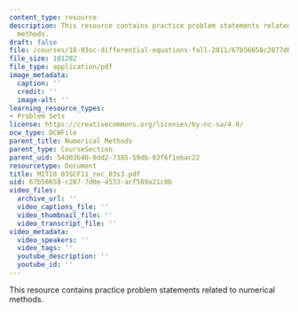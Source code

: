 ```yaml
---
content_type: resource
description: This resource contains practice problem statements related to numerical
  methods.
draft: false
file: /courses/18-03sc-differential-equations-fall-2011/67b56658c2877d0e4533acf589a21c8b_MIT18_03SCF11_rec_03s3.pdf
file_size: 101282
file_type: application/pdf
image_metadata:
  caption: ''
  credit: ''
  image-alt: ''
learning_resource_types:
- Problem Sets
license: https://creativecommons.org/licenses/by-nc-sa/4.0/
ocw_type: OCWFile
parent_title: Numerical Methods
parent_type: CourseSection
parent_uid: 54d03b40-8dd2-7385-59db-03f6f1ebac22
resourcetype: Document
title: MIT18_03SCF11_rec_03s3.pdf
uid: 67b56658-c287-7d0e-4533-acf589a21c8b
video_files:
  archive_url: ''
  video_captions_file: ''
  video_thumbnail_file: ''
  video_transcript_file: ''
video_metadata:
  video_speakers: ''
  video_tags: ''
  youtube_description: ''
  youtube_id: ''
---
```

This resource contains practice problem statements related to numerical methods.